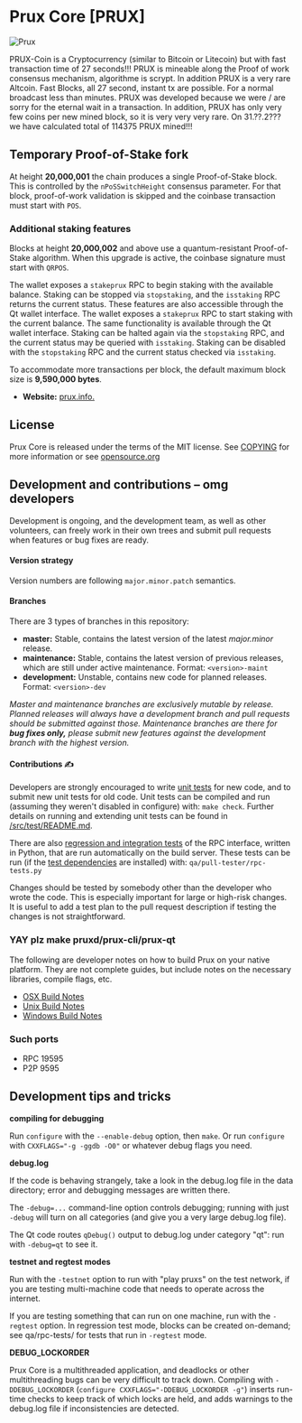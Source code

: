 # Prux Core [PRUX]

![Prux](https://i.ibb.co/Nt8sQGc/prux-logo.png)

PRUX-Coin is a Cryptocurrency (similar to Bitcoin or Litecoin) 
but with fast transaction time of 27 seconds!!! 
PRUX is mineable along the Proof of work consensus mechanism, algorithme is scrypt. 
In addition PRUX is a very rare Altcoin. Fast Blocks, all 27 second, instant tx are possible. 
For a normal broadcast less than minutes. PRUX was developed because we were / are sorry for the eternal wait in a transaction. 
In addition, PRUX has only very few coins per new mined block, so it is very very very rare. 
On 31.??.2??? we have calculated total of 114375 PRUX mined!!!

## Temporary Proof-of-Stake fork

At height **20,000,001** the chain produces a single Proof-of-Stake block.
This is controlled by the `nPoSSwitchHeight` consensus parameter.  For that
block, proof-of-work validation is skipped and the coinbase transaction must
start with `POS`.

### Additional staking features

Blocks at height **20,000,002** and above use a quantum-resistant
Proof-of-Stake algorithm.  When this upgrade is active, the coinbase
signature must start with `QRPOS`.

The wallet exposes a `stakeprux` RPC to begin staking with the
available balance. Staking can be stopped via `stopstaking`, and the
`isstaking` RPC returns the current status. These features are also
accessible through the Qt wallet interface.
The wallet exposes a `stakeprux` RPC to start staking with the current
balance.  The same functionality is available through the Qt wallet
interface.
Staking can be halted again via the `stopstaking` RPC, and the current
status may be queried with `isstaking`.
Staking can be disabled with the `stopstaking` RPC and the current
status checked via `isstaking`.

To accommodate more transactions per block, the default maximum block
size is **9,590,000 bytes**.

- **Website:** [prux.info.](https://prux.info)

## License 
Prux Core is released under the terms of the MIT license. See
[COPYING](COPYING) for more information or see
[opensource.org](https://opensource.org/licenses/MIT)

## Development and contributions – omg developers
Development is ongoing, and the development team, as well as other volunteers,
can freely work in their own trees and submit pull requests when features or
bug fixes are ready.

#### Version strategy
Version numbers are following ```major.minor.patch``` semantics.

#### Branches
There are 3 types of branches in this repository:

- **master:** Stable, contains the latest version of the latest *major.minor* release.
- **maintenance:** Stable, contains the latest version of previous releases, which are still under active maintenance. Format: ```<version>-maint```
- **development:** Unstable, contains new code for planned releases. Format: ```<version>-dev```

*Master and maintenance branches are exclusively mutable by release. Planned*
*releases will always have a development branch and pull requests should be*
*submitted against those. Maintenance branches are there for **bug fixes only,***
*please submit new features against the development branch with the highest version.*

#### Contributions ✍️

Developers are strongly encouraged to write [unit tests](src/test/README.md) for new code, and to
submit new unit tests for old code. Unit tests can be compiled and run
(assuming they weren't disabled in configure) with: `make check`. Further details on running
and extending unit tests can be found in [/src/test/README.md](/src/test/README.md).

There are also [regression and integration tests](/qa) of the RPC interface, written
in Python, that are run automatically on the build server.
These tests can be run (if the [test dependencies](/qa) are installed) with: `qa/pull-tester/rpc-tests.py`

Changes should be tested by somebody other than the developer who wrote the
code. This is especially important for large or high-risk changes. It is useful
to add a test plan to the pull request description if testing the changes is
not straightforward.

### YAY plz make pruxd/prux-cli/prux-qt

  The following are developer notes on how to build Prux on your native platform. They are not complete guides, but include notes on the necessary libraries, compile flags, etc.

  - [OSX Build Notes](doc/build-osx.md)
  - [Unix Build Notes](doc/build-unix.md)
  - [Windows Build Notes](doc/build-windows.md)

### Such ports

- RPC 19595
- P2P 9595

## Development tips and tricks

**compiling for debugging**

Run `configure` with the `--enable-debug` option, then `make`. Or run `configure` with
`CXXFLAGS="-g -ggdb -O0"` or whatever debug flags you need.

**debug.log**

If the code is behaving strangely, take a look in the debug.log file in the data directory;
error and debugging messages are written there.

The `-debug=...` command-line option controls debugging; running with just `-debug` will turn
on all categories (and give you a very large debug.log file).

The Qt code routes `qDebug()` output to debug.log under category "qt": run with `-debug=qt`
to see it.

**testnet and regtest modes**

Run with the `-testnet` option to run with "play pruxs" on the test network, if you
are testing multi-machine code that needs to operate across the internet.

If you are testing something that can run on one machine, run with the `-regtest` option.
In regression test mode, blocks can be created on-demand; see qa/rpc-tests/ for tests
that run in `-regtest` mode.

**DEBUG_LOCKORDER**

Prux Core is a multithreaded application, and deadlocks or other multithreading bugs
can be very difficult to track down. Compiling with `-DDEBUG_LOCKORDER` (`configure
CXXFLAGS="-DDEBUG_LOCKORDER -g"`) inserts run-time checks to keep track of which locks
are held, and adds warnings to the debug.log file if inconsistencies are detected.
